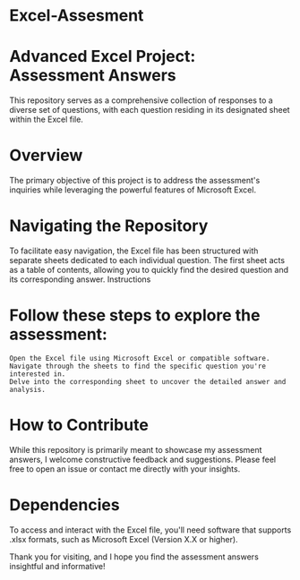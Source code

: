 # Excel-Assesment
# Advanced Excel Project: Assessment Answers

This repository serves as a comprehensive collection of responses to a diverse set of questions, with each question residing in its designated sheet within the Excel file.

# Overview

The primary objective of this project is to address the assessment's inquiries while leveraging the powerful features of Microsoft Excel.

# Navigating the Repository

To facilitate easy navigation, the Excel file has been structured with separate sheets dedicated to each individual question. The first sheet acts as a table of contents, allowing you to quickly find the desired question and its corresponding answer.
Instructions

# Follow these steps to explore the assessment:

    Open the Excel file using Microsoft Excel or compatible software.
    Navigate through the sheets to find the specific question you're interested in.
    Delve into the corresponding sheet to uncover the detailed answer and analysis.

# How to Contribute

While this repository is primarily meant to showcase my assessment answers, I welcome constructive feedback and suggestions. Please feel free to open an issue or contact me directly with your insights.

# Dependencies

To access and interact with the Excel file, you'll need software that supports .xlsx formats, such as Microsoft Excel (Version X.X or higher).

Thank you for visiting, and I hope you find the assessment answers insightful and informative!
